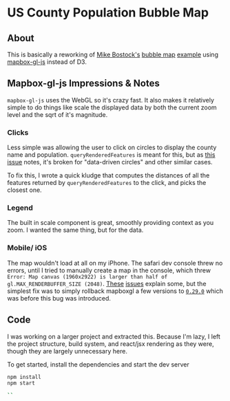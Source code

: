 # US County Population Bubble Map

## About
This is basically a reworking of [Mike Bostock's](https://bost.ocks.org/mike/) [bubble map](https://bost.ocks.org/mike/bubble-map/) [example](https://bl.ocks.org/mbostock/9943478) using [mapbox-gl-js](https://github.com/mapbox/mapbox-gl-js) instead of D3.

## Mapbox-gl-js Impressions & Notes
`mapbox-gl-js` uses the WebGL so it's crazy fast. It also makes it relatively simple to do things like scale the displayed data by both the current zoom level and the sqrt of it's magnitude.

### Clicks
Less simple was allowing the user to click on circles to display the county name and population. `queryRenderedFeatures` is meant for this, but as [this issue](https://github.com/mapbox/mapbox-gl-js/issues/3604) notes, it's broken for "data-driven circles" and other similar cases.

To fix this, I wrote a quick kludge that computes the distances of all the features returned by `queryRenderedFeatures` to the click, and picks the closest one.

### Legend
The built in scale component is great, smoothly providing context as you zoom. I wanted the same thing, but for the data.

### Mobile/ iOS
The map wouldn't load at all on my iPhone. The safari dev console threw no errors, until I tried to manually create a map in the console, which threw `Error: Map canvas (1960x2922) is larger than half of gl.MAX_RENDERBUFFER_SIZE (2048)`.  [These](https://github.com/mapbox/mapbox-gl-js/issues/3935)  [issues](https://github.com/mapbox/mapbox-gl-js/issues/2893) explain some, but the simplest fix was to simply rollback mapboxgl a few versions to [`0.29.0`](https://github.com/mapbox/mapbox-gl-js/releases/tag/v0.29.0) which was before this bug was introduced. 



## Code
I was working on a larger project and extracted this. Because I'm lazy, I left the project structure, build system, and react/jsx rendering as they were, though they are largely unnecessary here.

To get started, install the dependencies and start the dev server

```bash
npm install
npm start

``
